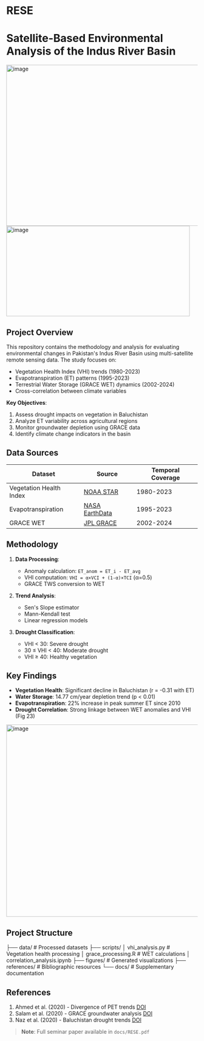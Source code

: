 # RESE
# Satellite-Based Environmental Analysis of the Indus River Basin

<img width="515" height="424" alt="image" src="https://github.com/user-attachments/assets/2353476b-b0e9-414c-93c8-cabfeb1ccca2" />
 <img width="483" height="238" alt="image" src="https://github.com/user-attachments/assets/f4865822-47a9-4fdb-986a-83808025b350" />
<!-- Replace with actual map from Fig 1/5 -->

## Project Overview
This repository contains the methodology and analysis for evaluating environmental changes in Pakistan's Indus River Basin using multi-satellite remote sensing data. The study focuses on:
- Vegetation Health Index (VHI) trends (1980-2023)
- Evapotranspiration (ET) patterns (1995-2023)
- Terrestrial Water Storage (GRACE WET) dynamics (2002-2024)
- Cross-correlation between climate variables

**Key Objectives**:
1. Assess drought impacts on vegetation in Baluchistan
2. Analyze ET variability across agricultural regions
3. Monitor groundwater depletion using GRACE data
4. Identify climate change indicators in the basin

## Data Sources
| **Dataset**         | **Source**                                                                 | **Temporal Coverage** |
|---------------------|----------------------------------------------------------------------------|----------------------|
| Vegetation Health Index | [NOAA STAR](https://www.star.nesdis.noaa.gov/smcd/emb/vci/VH/vh_adminMean.php) | 1980-2023            |
| Evapotranspiration  | [NASA EarthData](https://www.earthdata.nasa.gov/)                          | 1995-2023            |
| GRACE WET           | [JPL GRACE](https://grace.jpl.nasa.gov/data/data-analysis-tool/)           | 2002-2024            |

##  Methodology
1. **Data Processing**:
   - Anomaly calculation: `ET_anom = ET_i - ET_avg`
   - VHI computation: `VHI = α×VCI + (1-α)×TCI` (α=0.5)
   - GRACE TWS conversion to WET

2. **Trend Analysis**:
   - Sen's Slope estimator
   - Mann-Kendall test
   - Linear regression models

3. **Drought Classification**:
   - VHI < 30: Severe drought
   - 30 ≤ VHI < 40: Moderate drought
   - VHI ≥ 40: Healthy vegetation

## Key Findings
- **Vegetation Health**: Significant decline in Baluchistan (r = -0.31 with ET)
- **Water Storage**: 14.77 cm/year depletion trend (p < 0.01) 
- **Evapotranspiration**: 22% increase in peak summer ET since 2010
- **Drought Correlation**: Strong linkage between WET anomalies and VHI (Fig 23)

<img width="822" height="506" alt="image" src="https://github.com/user-attachments/assets/7e1fc5b6-b9d7-4e6f-a541-890a1d564f42" />
<!-- Replace with actual Fig 23 -->

## Project Structure
├── data/ # Processed datasets
├── scripts/
│ vhi_analysis.py # Vegetation health processing
│ grace_processing.R # WET calculations
│ correlation_analysis.ipynb
├── figures/ # Generated visualizations
├── references/ # Bibliographic resources
└── docs/ # Supplementary documentation

## References
1. Ahmed et al. (2020) - Divergence of PET trends [DOI](https://doi.org/10.1007/s00704-020-03195-3)
2. Salam et al. (2020) - GRACE groundwater analysis [DOI](https://doi.org/10.26480/bdwre.01.2020.10.15)
3. Naz et al. (2020) - Baluchistan drought trends [DOI](https://doi.org/10.3390/w12020470)

> **Note**: Full seminar paper available in `docs/RESE.pdf`




